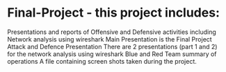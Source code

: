 # Final-Project - this project includes:
Presentations and reports of Offensive and Defensive activities including Network analysis using wireshark
Main Presentation is the Final Project Attack and Defence Presentation
There are 2 presentations (part 1 and 2) for the network analysis using wireshark
Blue and Red Team summary of operations
A file containing screen shots taken during the project.
